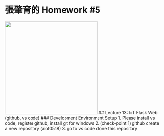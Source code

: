 # 張肇育的  Homework #5 
<img src = "https://www.highcharts.com/demo/images/samples/highcharts/demo/line-basic/thumbnail.png " height=300 />
## Lecture 13: IoT Flask Web (github, vs code)
### Development Environment Setup
1. Please install vs code, register github, install git for windows
2. (check-point 1) github create a new repository (aiot0518)
3. go to vs code clone this repository 
